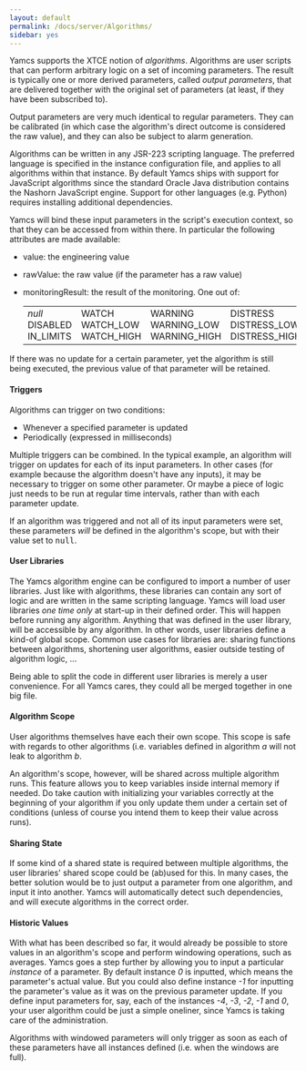 ```yaml
---
layout: default
permalink: /docs/server/Algorithms/
sidebar: yes
---
```


Yamcs supports the XTCE notion of *algorithms*. Algorithms are user scripts that can perform arbitrary logic on a set of incoming parameters. The result is typically one or more derived parameters, called *output parameters*, that are delivered together with the original set of parameters (at least, if they have been subscribed to).
        
Output parameters are very much identical to regular parameters. They can be calibrated (in which case the algorithm's direct outcome is considered the raw value), and they can also be subject to alarm generation.

Algorithms can be written in any JSR-223 scripting language. The preferred language is specified in the instance configuration file, and applies to all algorithms within that instance. By default Yamcs ships with support for JavaScript algorithms since the standard Oracle Java distribution contains the Nashorn JavaScript engine. Support for other languages (e.g. Python) requires installing additional dependencies.

Yamcs will bind these input parameters in the script's execution context, so that they can be accessed from within there. In particular the following attributes are made available:

* value: the engineering value
* rawValue: the raw value (if the parameter has a raw value)
* monitoringResult: the result of the monitoring. One out of:

    <table class="inline">
        <tr>
            <td>
                <em>null</em><br>
                DISABLED<br>
                IN_LIMITS
            </td>
            <td>
                WATCH<br>
                WATCH_LOW<br>
                WATCH_HIGH
            </td>
            <td>
                WARNING<br>
                WARNING_LOW<br>
                WARNING_HIGH
            </td>
            <td>
                DISTRESS<br>
                DISTRESS_LOW<br>
                DISTRESS_HIGH
            </td>
            <td>
                CRITICAL<br>
                CRITICAL_LOW<br>
                CRITICAL_HIGH
            </td>
            <td>
                SEVERE<br>
                SEVERE_LOW<br>
                SEVERE_HIGH
            </td>
        </tr>
    </table>

If there was no update for a certain parameter, yet the algorithm is still being executed, the previous value of that parameter will be retained.
    
#### Triggers
Algorithms can trigger on two conditions:
* Whenever a specified parameter is updated
* Periodically (expressed in milliseconds)

Multiple triggers can be combined. In the typical example, an algorithm will trigger on updates for each of its input parameters. In other cases (for example because the algorithm doesn't have any inputs), it may be necessary to trigger on some other parameter. Or maybe a piece of logic just needs to be run at regular time intervals, rather than with each parameter update.

If an algorithm was triggered and not all of its input parameters were set, these parameters *will* be defined in the algorithm's scope, but with their value set to <tt>null</tt>.

#### User Libraries
The Yamcs algorithm engine can be configured to import a number of user libraries. Just like with algorithms, these libraries can contain any sort of logic and are written in the same scripting language. Yamcs will load user libraries *one time only* at start-up in their defined order. This will happen before running any algorithm. Anything that was defined in the user library, will be accessible by any algorithm. In other words, user libraries define a kind-of global scope. Common use cases for libraries are: sharing functions between algorithms, shortening user algorithms, easier outside testing of algorithm logic, ...
            
Being able to split the code in different user libraries is merely a user convenience. For all Yamcs cares, they could all be merged together in one big file.
        
#### Algorithm Scope
User algorithms themselves have each their own scope. This scope is safe with regards to other algorithms (i.e. variables defined in algorithm *a* will not leak to algorithm *b*.

An algorithm's scope, however, will be shared across multiple algorithm runs. This feature allows you to keep variables inside internal memory if needed. Do take caution with initializing your variables correctly at the beginning of your algorithm if you only update them under a certain set of conditions (unless of course you intend them to keep their value across runs).

#### Sharing State
If some kind of a shared state is required between multiple algorithms, the user libraries' shared scope could be (ab)used for this. In many cases, the better solution would be to just output a parameter from one algorithm, and input it into another. Yamcs will automatically detect such dependencies, and will execute algorithms in the correct order.
        
#### Historic Values
With what has been described so far, it would already be possible to store values in an algorithm's scope and perform windowing operations, such as averages. Yamcs goes a step further by allowing you to input a particular *instance* of a parameter. By default instance *0* is inputted, which means the parameter's actual value. But you could also define instance *-1* for inputting the parameter's value as it was on the previous parameter update. If you define input parameters for, say, each of the instances *-4*, *-3*, *-2*, *-1* and *0*, your user algorithm could be just a simple oneliner, since Yamcs is taking care of the administration.

Algorithms with windowed parameters will only trigger as soon as each of these parameters have all instances defined (i.e. when the windows are full).
